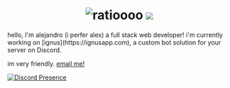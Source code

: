 <h1 align="center">
 <img src="https://raw.githubusercontent.com/aljndaro/aljndaro/main/urmom.svg" alt="ratioooo" />
 <img src="https://skillicons.dev/icons?i=nextjs,react,mongoose,prisma,postgres,ts,js" />
 
</h1>
hello, I'm alejandro (i perfer alex) a full stack web developer! i'm currently working on [ignus](https://ignusapp.com), a custom bot solution for your server on Discord.

im very friendly. [email me!](mailto:me@alejandroc.xyz)

[![Discord Presence](https://lanyard.cnrad.dev/api/996916060806709379)](https://discord.com/users/996916060806709379)

